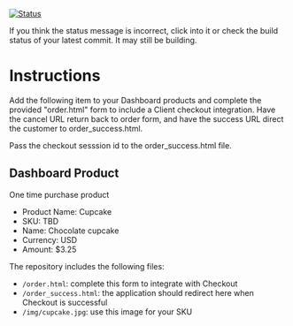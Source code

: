[![Status](https://img.shields.io/badge/status-PROCESSING%20COMMIT%20ID:%208d6155a3ba86b3dba94d1752f9262268cb8b8ed3-yellow.svg)](https://github.com/raysaavedra-work/bakery_scaffold_IYL1IyRjsYnLHzPD/commit/8d6155a3ba86b3dba94d1752f9262268cb8b8ed3)









If you think the status message is incorrect, click into it or check the build status of your latest commit. It may still be building.

# Instructions 

Add the following item to your Dashboard products and complete the provided "order.html" form to include a Client checkout integration. Have the cancel URL return back to order form, and have the success URL direct the customer to order_success.html. 

Pass the checkout sesssion id to the order_success.html file.

## Dashboard Product
One time purchase product
* Product Name: Cupcake
* SKU: TBD
* Name: Chocolate cupcake
* Currency: USD
* Amount: $3.25

The repository includes the following files:
* `/order.html`: complete this form to integrate with Checkout
* `/order_success.html`: the application should redirect here when Checkout is successful
* `/img/cupcake.jpg`: use this image for your SKU
